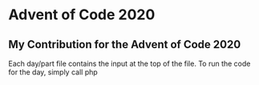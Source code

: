 # Advent of Code 2020

## My Contribution for the Advent of Code 2020

Each day/part file contains the input at the top of the file. To run the code for the day, simply call php <filename>

